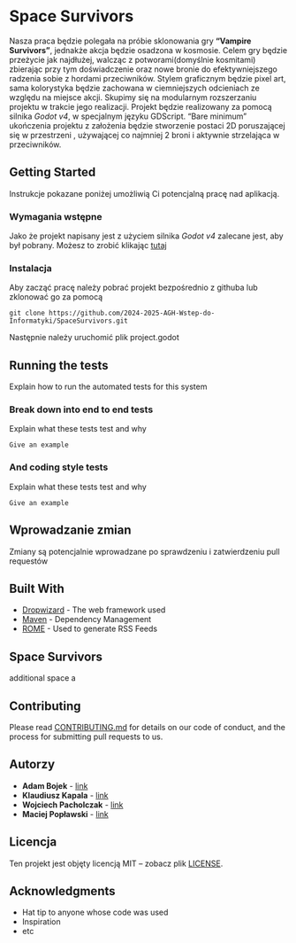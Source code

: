 # Space Survivors

Nasza praca będzie polegała na próbie sklonowania gry **“Vampire Survivors”**, jednakże akcja będzie osadzona w kosmosie. Celem gry będzie przeżycie jak najdłużej, walcząc z potworami(domyślnie kosmitami) zbierając przy tym doświadczenie oraz nowe bronie do efektywniejszego radzenia sobie z hordami przeciwników. Stylem graficznym będzie pixel art, sama kolorystyka będzie zachowana w ciemniejszych odcieniach ze względu na miejsce akcji. Skupimy się na modularnym rozszerzaniu projektu w trakcie jego realizacji. Projekt będzie realizowany za pomocą silnika _Godot v4_, w specjalnym języku GDScript. “Bare minimum” ukończenia projektu z założenia będzie stworzenie postaci 2D poruszającej się w przestrzeni , używającej co najmniej 2 broni i aktywnie strzelająca w przeciwników.

## Getting Started

Instrukcje pokazane poniżej umożliwią Ci potencjalną pracę nad aplikacją.

### Wymagania wstępne

Jako że projekt napisany jest z użyciem silnika _Godot v4_ zalecane jest, aby był pobrany. Możesz to zrobić klikając [tutaj](https://godotengine.org/download/windows/)

### Instalacja

Aby zacząć pracę należy pobrać projekt bezpośrednio z githuba lub zklonować go za pomocą

```
git clone https://github.com/2024-2025-AGH-Wstep-do-Informatyki/SpaceSurvivors.git
```

Następnie należy uruchomić plik project.godot

## Running the tests

Explain how to run the automated tests for this system

### Break down into end to end tests

Explain what these tests test and why

```
Give an example
```

### And coding style tests

Explain what these tests test and why

```
Give an example
```

## Wprowadzanie zmian

Zmiany są potencjalnie wprowadzane po sprawdzeniu i zatwierdzeniu pull requestów

## Built With

- [Dropwizard](http://www.dropwizard.io/1.0.2/docs/) - The web framework used
- [Maven](https://maven.apache.org/) - Dependency Management
- [ROME](https://rometools.github.io/rome/) - Used to generate RSS Feeds

## Space Survivors

additional space
a

## Contributing

Please read [CONTRIBUTING.md](https://gist.github.com/PurpleBooth/b24679402957c63ec426) for details on our code of conduct, and the process for submitting pull requests to us.

## Autorzy

- **Adam Bojek** - [link](https://github.com/AdamBojek)
- **Klaudiusz Kapala** - [link](https://github.com/klaudiusz451)
- **Wojciech Pacholczak** - [link](https://github.com/Narsky7)
- **Maciej Popławski** - [link](https://github.com/MTSSkibid)

## Licencja

Ten projekt jest objęty licencją MIT – zobacz plik [LICENSE](LICENSE).

## Acknowledgments

- Hat tip to anyone whose code was used
- Inspiration
- etc
